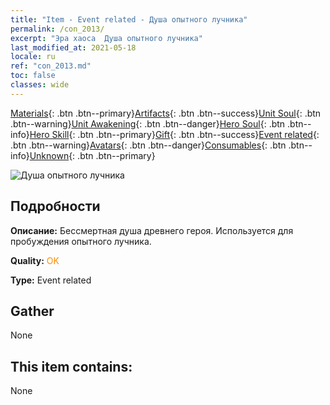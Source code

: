 ```yaml
---
title: "Item - Event related - Душа опытного лучника"
permalink: /con_2013/
excerpt: "Эра хаоса  Душа опытного лучника"
last_modified_at: 2021-05-18
locale: ru
ref: "con_2013.md"
toc: false
classes: wide
---
```

 [Materials](/ItemsRU/){: .btn .btn--primary}[Artifacts](/ItemsRU/Artifacts/){: .btn .btn--success}[Unit Soul](/ItemsRU/UnitSoul/){: .btn .btn--warning}[Unit Awakening](/ItemsRU/UnitAwakening/){: .btn .btn--danger}[Hero Soul](/ItemsRU/HeroSoul/){: .btn .btn--info}[Hero Skill](/ItemsRU/HeroSkill/){: .btn .btn--primary}[Gift](/ItemsRU/Gift/){: .btn .btn--success}[Event related](/ItemsRU/Events/){: .btn .btn--warning}[Avatars](/ItemsRU/Avatars/){: .btn .btn--danger}[Consumables](/ItemsRU/Consumables/){: .btn .btn--info}[Unknown](/ItemsRU/Unknown/){: .btn .btn--primary}

 ![Душа опытного лучника](/images/t/juexing_102.jpg)

## Подробности
 **Описание:** Бессмертная душа древнего героя. Используется для пробуждения опытного лучника.

 **Quality:** <span style="color: #FF8C00">OK</span>

 **Type:** Event related

## Gather

  None

## This item contains:

  None

